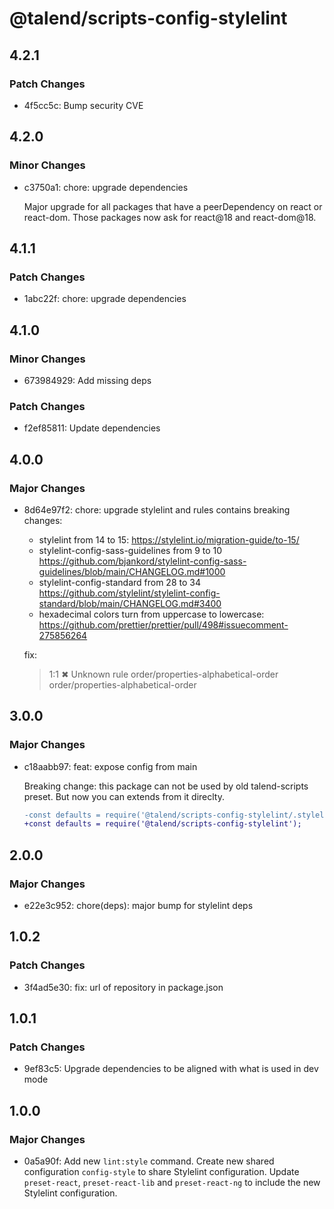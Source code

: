 # @talend/scripts-config-stylelint

## 4.2.1

### Patch Changes

- 4f5cc5c: Bump security CVE

## 4.2.0

### Minor Changes

- c3750a1: chore: upgrade dependencies

  Major upgrade for all packages that have a peerDependency on react or react-dom. Those packages now ask for react@18 and react-dom@18.

## 4.1.1

### Patch Changes

- 1abc22f: chore: upgrade dependencies

## 4.1.0

### Minor Changes

- 673984929: Add missing deps

### Patch Changes

- f2ef85811: Update dependencies

## 4.0.0

### Major Changes

- 8d64e97f2: chore: upgrade stylelint and rules contains breaking changes:

  - stylelint from 14 to 15: https://stylelint.io/migration-guide/to-15/
  - stylelint-config-sass-guidelines from 9 to 10 https://github.com/bjankord/stylelint-config-sass-guidelines/blob/main/CHANGELOG.md#1000
  - stylelint-config-standard from 28 to 34 https://github.com/stylelint/stylelint-config-standard/blob/main/CHANGELOG.md#3400
  - hexadecimal colors turn from uppercase to lowercase: https://github.com/prettier/prettier/pull/498#issuecomment-275856264

  fix:

  > 1:1 ✖ Unknown rule order/properties-alphabetical-order order/properties-alphabetical-order

## 3.0.0

### Major Changes

- c18aabb97: feat: expose config from main

  Breaking change: this package can not be used by old talend-scripts preset. But now you can extends from it direclty.

  ```diff
  -const defaults = require('@talend/scripts-config-stylelint/.stylelintrc.js');
  +const defaults = require('@talend/scripts-config-stylelint');

  ```

## 2.0.0

### Major Changes

- e22e3c952: chore(deps): major bump for stylelint deps

## 1.0.2

### Patch Changes

- 3f4ad5e30: fix: url of repository in package.json

## 1.0.1

### Patch Changes

- 9ef83c5: Upgrade dependencies to be aligned with what is used in dev mode

## 1.0.0

### Major Changes

- 0a5a90f: Add new `lint:style` command.
  Create new shared configuration `config-style` to share Stylelint configuration.
  Update `preset-react`, `preset-react-lib` and `preset-react-ng` to include the new Stylelint configuration.
